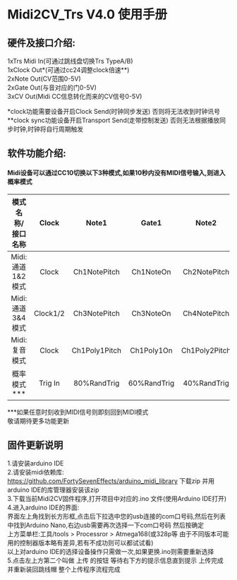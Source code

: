 # Midi2CV_Trs V4.0 使用手册

## 硬件及接口介绍:  

1xTrs Midi In(可通过跳线盘切换Trs TypeA/B)  
1xClock Out*(可通过cc24调整clock倍速**)  
2xNote Out(CV范围0-5V)  
2xGate Out(与音对应的门0-5V)  
3xCV Out(Midi CC信息转化而来的CV信号0-5V)  

*clock功能需要设备开启Clock Send(时钟同步发送)  否则将无法收到时钟讯号  
**clock sync功能设备开启Transport Send(走带控制发送) 否则无法根据播放同步时钟,时钟将自行周期触发  

## 软件功能介绍:   
#### Midi设备可以通过CC10切换以下3种模式,如果10秒内没有MIDI信号输入,则进入概率模式  
|模式名称/接口名称|Clock|Note1|Gate1|Note2|Gate2|CV1|CV2|CV3|
|:-------------:|:-------:|:-------:|:-------:|:-------:|:-------:|:-------:|:-------:|:-------:|
|Midi:通道1&2模式|Clock|Ch1NotePitch|Ch1NoteOn|Ch2NotePitch|Ch2NoteOn|Vel1|Vel2|Mod|
|Midi:通道3&4模式|Clock1/2|Ch3NotePitch|Ch3NoteOn|Ch4NotePitch|Ch4NoteOn|Vel1|Vel2|Mod|
|Midi:复音模式|Clock|Ch1Poly1Pitch|Ch1Poly1On|Ch1Poly2Pitch|Ch1Poly2On|Vel1|Vel2|Mod|   
|概率模式***|Trig In|80%RandTrig|60%RandTrig|40%RandTrig|GateRandLength|RandVoltage|RandVoltageInv|RandVoltage1/2|

***如果任意时刻收到MIDI信号则即刻回到MIDI模式  
敬请期待更多功能更新

## 固件更新说明  
1.请安装arduino IDE  
2.请安装midi依赖库: https://github.com/FortySevenEffects/arduino_midi_library 下载zip 并用arduino IDE的库管理器安装该zip  
3.下载当前Midi2CV固件程序,打开项目中对应的.ino 文件(使用Arduino IDE打开)  
4.进入arduino IDE的界面:  
界面左上角找到长方形框,点击后下拉选中您的usb连接的com口号码,然后在列表中找到Arduino Nano,右边usb需要再次选择一下com口号码 然后按确定  
上方菜单栏:工具/tools > Processror > Atmega168(或328p等 由于不同版本可能用的控制器版本略有差异,若有不成功则可以都试试看)  
以上对arduino IDE的选择设备操作只需做一次,如果更换.ino则需要重新选择  
5.点击左上方第二个叫做 上传 的按钮 等待右下方的提示信息直到提示 上传完成 并重新装回跳线帽 整个上传程序流程完成  


